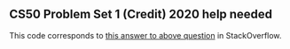 ## CS50 Problem Set 1 (Credit) 2020 help needed


This code corresponds to
[this answer to above
question](https://stackoverflow.com/a/60460726/3899431)
in StackOverflow.
